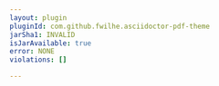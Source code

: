```yaml
---
layout: plugin
pluginId: com.github.fwilhe.asciidoctor-pdf-theme
jarSha1: INVALID
isJarAvailable: true
error: NONE
violations: []

---
```

